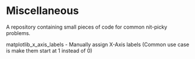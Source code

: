 # Miscellaneous
A repository containing small pieces of code for common nit-picky problems.


matplotlib_x_axis_labels - Manually assign X-Axis labels (Common use case is make them start at 1 instead of 0)
